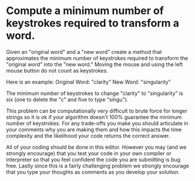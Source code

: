 # Compute a minimum number of keystrokes required to transform a word.

Given an "original word" and a "new word" create a method that approximates the minimum number of keystrokes required to transform the "original word" into the "new word." Moving the mouse and using the left mouse button do not count as keystrokes.

Here is an example:
Original Word: "clarity"
New Word: "singularity"

The minimum number of keystrokes to change "clarity" to "singularity" is six (one to delete the "c" and five to type "singu").

This problem can be computationally very difficult to brute force for longer strings so it is ok if your algorithm doesn't 100% guarantee the minimum number of keystrokes. For any trade-offs you make you should articulate in your comments why you are making them and how this impacts the time complexity and the likelihood your code returns the correct answer.

All of your coding should be done in this editor. However you may (and we strongly encourage) that you test your code in your own compiler or interpreter so that you feel confident the code you are submitting is bug free. Lastly since this is a fairly challenging problem we strongly encourage that you type your thoughts as comments as you develop your solution.